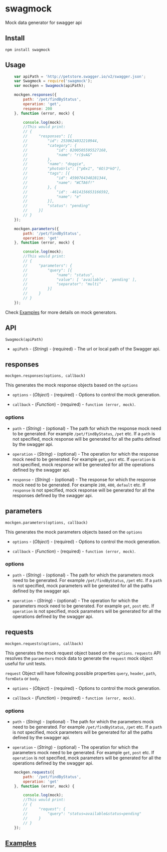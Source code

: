 # swagmock
Mock data generator for swagger api

## Install

```
npm install swagmock
```

## Usage

```javascript
    var apiPath = 'http://petstore.swagger.io/v2/swagger.json';
    var Swagmock = require('swagmock');
    var mockgen = Swagmock(apiPath);

    mockgen.responses({
        path: '/pet/findByStatus',
        operation: 'get',
        response: 200
    }, function (error, mock) {

        console.log(mock);
        //This would print:
        // {
        //     "responses": [{
        //         "id": 2530624032210944,
        //         "category": {
        //             "id": 8200505595527168,
        //             "name": "r($vA&"
        //         },
        //         "name": "doggie",
        //         "photoUrls": ["p0x1", "6O)3*kO"],
        //         "tags": [{
        //             "id": 4590764340281344,
        //             "name": "WCTA6f!"
        //         }, {
        //             "id": -4614156653166592,
        //             "name": "e"
        //         }],
        //         "status": "pending"
        //     }]
        // }
    });

    mockgen.parameters({
        path: '/pet/findByStatus',
        operation: 'get'
    }, function (error, mock) {

        console.log(mock);
        //This would print:
        // {
        //     "parameters": {
        //         "query": [{
        //             "name": "status",
        //             "value": [ 'available', 'pending' ],
        //             "separator": "multi"
        //         }]
        //     }
        // }
    });
```

Check [Examples](docs/EXAMPLES.md) for more details on mock generators.

## API

`Swagmock(apiPath)`

* `apiPath` - (*String*) - (required) - The url or local path of the Swagger api.

## responses

`mockgen.responses(options, callback)`

This generates the mock response objects based on the `options`

* `options` - (*Object*) - (required) - Options to control the mock generation.

* `callback` -  (*Function*) - (required) - `function (error, mock)`.

### options

* `path` - (*String*) - (optional) - The path for which the response mock need to be generated. For example `/pet/findByStatus`, `/pet` etc. If a `path` is not specified, mock response will be generated for all the paths defined by the swagger api.

* `operation` - (*String*) - (optional) - The operation for which the response mock need to be generated. For example `get`, `post` etc. If `operation` is not specified, mock response will be generated for all the operations defined by the swagger api.

* `response` - (*String*) - (optional) - The response for which the response mock need to be generated. For example `200`, `400`, `default` etc. If `response` is not specified, mock response will be generated for all the responses defined by the swagger api.

## parameters

`mockgen.parameters(options, callback)`

This generates the mock parameters objects based on the `options`

* `options` - (*Object*) - (required) - Options to control the mock generation.

* `callback` -  (*Function*) - (required) - `function (error, mock)`.

### options

* `path` - (*String*) - (optional) - The path for which the parameters mock need to be generated. For example `/pet/findByStatus`, `/pet` etc. If a `path` is not specified, mock parameters will be generated for all the paths defined by the swagger api.

* `operation` - (*String*) - (optional) - The operation for which the parameters mock need to be generated. For example `get`, `post` etc. If `operation` is not specified, mock parameters will be generated for all the operations defined by the swagger api.


## requests

`mockgen.requests(options, callback)`

This generates the mock request object based on the `options`. `requests` API resolves the `parameters` mock data to generate the `request` mock object useful for unit tests.

`request` Object will have following possible properties `query`, `header`, `path`, `formData` or `body`.

* `options` - (*Object*) - (required) - Options to control the mock generation.

* `callback` -  (*Function*) - (required) - `function (error, mock)`.

### options

* `path` - (*String*) - (optional) - The path for which the parameters mock need to be generated. For example `/pet/findByStatus`, `/pet` etc. If a `path` is not specified, mock parameters will be generated for all the paths defined by the swagger api.

* `operation` - (*String*) - (optional) - The operation for which the parameters mock need to be generated. For example `get`, `post` etc. If `operation` is not specified, mock parameters will be generated for all the operations defined by the swagger api.

```javascript
    mockgen.requests({
        path: '/pet/findByStatus',
        operation: 'get'
    }, function (error, mock) {

        console.log(mock);
        //This would print:
        // {
        //     "request": {
        //         "query": "status=available&status=pending"
        //     }
        // }
    });
```
## [Examples](docs/EXAMPLES.md)
